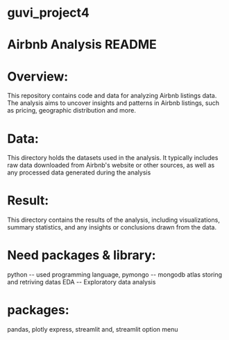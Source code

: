 # guvi_project4

# Airbnb Analysis README

# Overview:
This repository contains code and data for analyzing Airbnb listings data. The analysis aims to uncover insights and patterns in Airbnb listings, such as pricing, geographic distribution and more.
# Data:
This directory holds the datasets used in the analysis. It typically includes raw data downloaded from Airbnb's website or other sources, as well as any processed data generated during the analysis
# Result:
This directory contains the results of the analysis, including visualizations, summary statistics, and any insights or conclusions drawn from the data.

# Need packages & library:
python -- used programming language,
pymongo -- mongodb atlas storing and retriving datas
EDA -- Exploratory data analysis

# packages:
pandas,
plotly express,
streamlit and,
streamlit option menu



